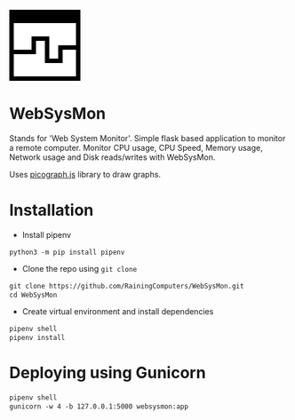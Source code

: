 ![project logo](/icon128.png)

# WebSysMon
Stands for 'Web System Monitor'. Simple flask based application to monitor a remote computer.
Monitor CPU usage, CPU Speed, Memory usage, Network usage and Disk reads/writes with WebSysMon.

Uses [picograph.js](https://github.com/RainingComputers/picograph.js) library to draw graphs.

# Installation
+ Install pipenv
```
python3 -m pip install pipenv
```
+ Clone the repo using `git clone`
```
git clone https://github.com/RainingComputers/WebSysMon.git
cd WebSysMon
```
+ Create virtual environment and install dependencies
```
pipenv shell
pipenv install
```
# Deploying using Gunicorn
```
pipenv shell
gunicorn -w 4 -b 127.0.0.1:5000 websysmon:app
```




